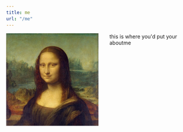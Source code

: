 ```yaml
---
title: me
url: "/me"
---
```

<html lang="en">
<body>
<p><img style="float:left;width:250px;height:250px;margin-right:30px;margin-bottom:0;margin-top:0px;" src="image.jpg" alt="">
this is where you'd put your aboutme
</body>
</html>
